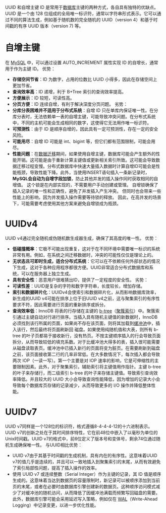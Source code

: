 UUID 和自增主键 ID 是常用于[数据库](https://cloud.tencent.com/product/tencentdb-catalog?from_column=20065&from=20065)主键的两种方式，各自具有独特的优缺点。
UUID 是一个由 128 位组成的全局唯一标识符，通常以字符串形式表示。它可以通过不同的算法生成，例如基于随机数的完全随机的 UUID（version 4）和基于时间戳的有序 UUID 版本（version 7) 等。
# 自增主键
在 [MySQL](https://cloud.tencent.com/product/cdb?from_column=20065&from=20065) 中，可以通过设置 AUTO_INCREMENT 属性实现 ID 的自增长，通常用于作为主键 ID。
优势：
- **存储空间节省**：ID 为数字，占用的位数比 UUID 小得多，因此在存储空间上更加节省。
- **查询效率高**：ID 递增，利于 B+Tree 索引的查询效率提高。
- **方便展示**：ID 较短，可读性高。
- **分页方便**：ID 连续自增，有利于解决深度分页问题。
劣势：
- **分库分表困难并不适用于分布式系统**：自增 ID 只在单库内保证唯一性。在分库分表时，无法依赖单一表的自增主键，可能导致冲突问题。在分布式系统中，不同的主机可能会生成相同的数字，这使得它无法用作唯一标识符。
- **可预测性**：由于 ID 是顺序自增的，因此具有一定可预测性，存在一定的安全风险。
- **可能用尽**：自增 ID 可能是 int、bigint 等，但它们都有范围限制，可能会用尽。
- **性能问题**：在[数据迁移](https://cloud.tencent.com/product/datainlong?from_column=20065&from=20065)期间，如果使用自增主键，数据库可能会产生额外的性能开销。这可能是由于重新计算主键值或更新相关索引所致。这可能会导致数据迁移过程变慢。分布式数据库中快速大量插入数据时计算自增ID可能会是性能瓶颈，导致性能下降。此外，当使用INSERT语句插入一条新记录时，**MySQL会自动为自增字段加锁**，防止其他并发的插入操作同时获取相同的自增值。 这个锁是在内部实现的，不需要用户手动创建或管理。 自增锁确保了插入记录的唯一性和正确性，避免了并发插入产生冲突。 但同时也会带来一些性能上的影响，因为并发插入操作需要等待锁的释放。 因此，在高并发的场景下，可能需要考虑使用其他方案来避免自增锁成为瓶颈。
# UUIDv4
UUID v4通过完全随机或伪随机数生成器生成，确保了其高度的唯一性。
优势：
 - **低碰撞概率**：它极不可能出现重复，这对于在不同环境中需要唯一标识的系统非常有用。例如，在系统之间迁移数据时，冲突的可能性仅仅是理论上的。
 - **无状态且可即时生成，适合分布式系统**：它可以在不依赖任何外部状态的情况下生成，这对于各种应用程序都很方便。UUID非常适合分布式数据库和系统，可以在服务器上独立生成。
- **具有安全性**：恶意用户很难猜出ID，提供了一定程度的安全性。
劣势：
- **可读性差**：UUID是复杂的字符和数字字符串，长度较长，增加存储。
- **索引和数据碎片化**：UUIDv4会使索引和数据碎片化，从而影响数据库效率，新生成的UUID v4可能在排序上位于旧UUID v4之前，这与聚集索引的有序性要求不符，因此需要进行页面的重新排序或拆分。
- **查询效率低**：InnoDB 将表的行存储在主键的 [b-tree](https://zhida.zhihu.com/search?content_id=109956286&content_type=Article&match_order=1&q=b-tree&zhida_source=entity)（[聚簇索引](https://zhida.zhihu.com/search?content_id=109956286&content_type=Article&match_order=1&q=%E8%81%9A%E7%B0%87%E7%B4%A2%E5%BC%95&zhida_source=entity)）中。聚簇索引通过主键自动对行进行排序。当插入具有随机主键值的新数据时，InnoDB 必须找到该行所属的页面，如果尚不存在该页面，则将其加载到[缓冲池](https://zhida.zhihu.com/search?content_id=109956286&content_type=Article&match_order=1&q=%E7%BC%93%E5%86%B2%E6%B1%A0&zhida_source=entity)中，插入该行，然后最终将页面刷新回 磁盘。如果使用纯随机值和大表，则所有 b-tree 的叶子页都易于接收新行，没有热页。不按主键顺序插入的行会导致页面拆分，从而导致较低的填充系数。对于比缓冲池大得多的表，插入很可能需要从磁盘读取表页。缓冲池中已插入新行的页面将变为脏页。在需要刷新到磁盘之前，该页面接收第二行的几率非常低。在大多数情况下，每次插入都会导致两次 IOP（一读一写）。第一个主要是对 IOP 速率的影响，它是可伸缩性的主要限制因素。此外，对于聚集索引，辅助索引将主键值用作指针。主键 b-tree 的叶子来存储行，而二级索引 b-tree 的叶子来存储主键值。导致索引查询效率降低。并且较大的 UUID 大小会导致查询性能降低，因为增加的记录大小会导致每个数据库页存储的记录减少，从而导致更多的 I/O 操作并降低整体性能。
# UUIDv7
UUID v7同样是一个128位的标识符，格式遵循8-4-4-4-12的十六进制表示。UUID v7的创新之处在于其时间排序特性，它在前48位中嵌入了以毫秒为单位的Unix时间戳。UUID v7的格式中，前6位定义了版本号和变体号，剩余74位通过随机生成确保唯一性。
与UUID相比优势：
- UUID v7由于其基于时间戳的生成机制，具有内在的有序性。这意味着UUID v7的值几乎是连续的，并且可以一致地插入到聚集索引的末尾，从而有效避免了索引局部性问题，提高了插入操作的效率。
- 使用 UUID v7 或连续整数（Serial Integer）作为主键的记录，其 ID 值是顺序生成的。这意味着当达到数据页的容量限制时，新记录可以被顺序添加到当前页的末尾，或者在必要时由数据库引擎创建新的数据页。这种顺序访问模式减少了对缓冲池的随机访问，从而降低了因缓冲池满载而频繁写回磁盘的需要。此外，数据库引擎可能会采用延迟写入策略，例如仅在 [WAL](https://zhida.zhihu.com/search?content_id=249818094&content_type=Article&match_order=1&q=WAL&zhida_source=entity)（Write-Ahead Logging）中记录变更，以进一步优化性能。
